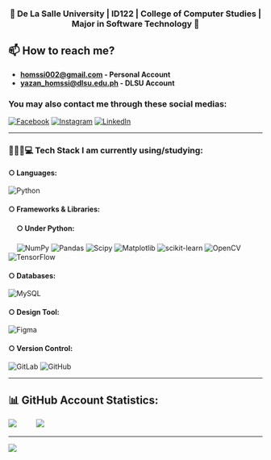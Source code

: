 <h3 align="center">🚀 De La Salle University | ID122 | College of Computer Studies | Major in Software Technology 🚀</h3>

## 📫 How to reach me?
- **homssi002@gmail.com - Personal Account**
- **yazan_homssi@dlsu.edu.ph - DLSU Account**

### You may also contact me through these social medias:
[![Facebook](https://img.shields.io/badge/Facebook-%231877F2.svg?logo=Facebook&logoColor=white)](https://www.facebook.com/Shinoruba/) [![Instagram](https://img.shields.io/badge/Instagram-%23E4405F.svg?logo=Instagram&logoColor=white)](https://www.instagram.com/shinoruba/) [![LinkedIn](https://img.shields.io/badge/LinkedIn-%230077B5.svg?logo=linkedin&logoColor=white)](https://www.linkedin.com/in/yazan-homssi/)

---

### 👨🏻‍🎓💻 Tech Stack I am currently using/studying:
#### ○ Languages:
![Python](https://img.shields.io/badge/python-3670A0?style=plastic&logo=python&logoColor=ffdd54) 

#### ○ Frameworks & Libraries:
#### ㅤ ○ Under Python:
 ㅤ ![NumPy](https://img.shields.io/badge/numpy-%23013243.svg?style=plastic&logo=numpy&logoColor=white) 
![Pandas](https://img.shields.io/badge/pandas-%23150458.svg?style=plastic&logo=pandas&logoColor=white)
![Scipy](https://img.shields.io/badge/SciPy-%230C55A5.svg?style=plastic&logo=scipy&logoColor=%white) 
![Matplotlib](https://img.shields.io/badge/Matplotlib-%23ffffff.svg?style=plastic&logo=Matplotlib&logoColor=black)
![scikit-learn](https://img.shields.io/badge/scikit--learn-%23F7931E.svg?style=plastic&logo=scikit-learn&logoColor=white)
![OpenCV](https://img.shields.io/badge/opencv-%23white.svg?style=plastic&logo=opencv&logoColor=white) 
![TensorFlow](https://img.shields.io/badge/TensorFlow-%23FF6F00.svg?style=plastic&logo=TensorFlow&logoColor=white) 


#### ○ Databases:
![MySQL](https://img.shields.io/badge/mysql-4479A1.svg?style=plastic&logo=mysql&logoColor=white) 



#### ○ Design Tool:
![Figma](https://img.shields.io/badge/figma-%23F24E1E.svg?style=plastic&logo=figma&logoColor=white) 

#### ○ Version Control:
![GitLab](https://img.shields.io/badge/gitlab-%23181717.svg?style=plastic&logo=gitlab&logoColor=white) 
![GitHub](https://img.shields.io/badge/github-%23121011.svg?style=plastic&logo=github&logoColor=white)

<!-- START
![HTML5](https://img.shields.io/badge/html5-%23E34F26.svg?style=plastic&logo=html5&logoColor=white) 
![CSS3](https://img.shields.io/badge/css3-%231572B6.svg?style=plastic&logo=css3&logoColor=white)
![Java](https://img.shields.io/badge/java-%23ED8B00.svg?style=plastic&logo=openjdk&logoColor=white) 
![JavaScript](https://img.shields.io/badge/javascript-%23323330.svg?style=plastic&logo=javascript&logoColor=%23F7DF1E) 

![PyTorch](https://img.shields.io/badge/PyTorch-%23EE4C2C.svg?style=plastic&logo=PyTorch&logoColor=white)

![MongoDB](https://img.shields.io/badge/MongoDB-%234ea94b.svg?style=plastic&logo=mongodb&logoColor=white) 

#### ㅤ ○ Under Java:
 ㅤ ![Spring](https://img.shields.io/badge/spring-%236DB33F.svg?style=plastic&logo=spring&logoColor=white)

#### ㅤ ○ Under JavaScript:
 ㅤ ![NodeJS](https://img.shields.io/badge/node.js-6DA55F?style=plastic&logo=node.js&logoColor=white) 
![Express.js](https://img.shields.io/badge/express.js-%23404d59.svg?style=plastic&logo=express&logoColor=%2361DAFB) 

#### ○ Deployment:
![Netlify](https://img.shields.io/badge/netlify-%23000000.svg?style=plastic&logo=netlify&logoColor=#00C7B7) 
![Vercel](https://img.shields.io/badge/vercel-%23000000.svg?style=plastic&logo=vercel&logoColor=white) 


END -->
---

## 📊 GitHub Account Statistics:
<!-- ![](https://github-readme-stats.vercel.app/api?username=Shinoruba&theme=ayu-mirage&hide_border=false&include_all_commits=true&count_private=true)<br/> -->
<!-- Invisible character in between the following lmao: -->
![](https://nirzak-streak-stats.vercel.app/?user=Shinoruba&theme=ayu-mirage&hide_border=false)ㅤㅤㅤ![](https://github-readme-stats.vercel.app/api/top-langs/?username=Shinoruba&theme=ayu-mirage&hide_border=false&include_all_commits=true&count_private=true&layout=compact)

---
[![](https://visitcount.itsvg.in/api?id=Shinoruba&icon=0&color=0)](https://visitcount.itsvg.in)

<!--ㅤㅤㅤㅤㅤㅤㅤㅤㅤㅤㅤㅤㅤㅤㅤㅤㅤㅤ![](./invincible.gif) -->
